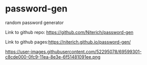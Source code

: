 # password-gen
random password generator

Link to github repo: https://github.com/Niterich/password-gen

Link to github pages:https://niterich.github.io/password-gen/

https://user-images.githubusercontent.com/52295078/69599301-c8cde000-0fc9-11ea-8e3e-6f51481091ee.png
